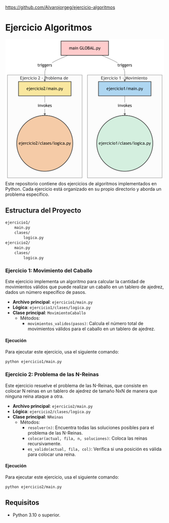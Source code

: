 https://github.com/Alvarojorgeg/ejercicio-algoritmos


# Ejercicio Algoritmos
![Diagrama de flujo](./diagram.png)
Este repositorio contiene dos ejercicios de algoritmos implementados en Python. Cada ejercicio está organizado en su propio directorio y aborda un problema específico.

## Estructura del Proyecto

```
ejercicio1/
    main.py
    clases/
        logica.py
ejercicio2/
    main.py
    clases/
        logica.py
```

### Ejercicio 1: Movimiento del Caballo

Este ejercicio implementa un algoritmo para calcular la cantidad de movimientos válidos que puede realizar un caballo en un tablero de ajedrez, dados un número específico de pasos.

- **Archivo principal**: `ejercicio1/main.py`
- **Lógica**: `ejercicio1/clases/logica.py`
- **Clase principal**: `MovimientoCaballo`
  - Métodos:
    - `movimientos_validos(pasos)`: Calcula el número total de movimientos válidos para el caballo en un tablero de ajedrez.

#### Ejecución

Para ejecutar este ejercicio, usa el siguiente comando:

```bash
python ejercicio1/main.py
```

### Ejercicio 2: Problema de las N-Reinas

Este ejercicio resuelve el problema de las N-Reinas, que consiste en colocar N reinas en un tablero de ajedrez de tamaño NxN de manera que ninguna reina ataque a otra.

- **Archivo principal**: `ejercicio2/main.py`
- **Lógica**: `ejercicio2/clases/logica.py`
- **Clase principal**: `NReinas`
  - Métodos:
    - `resolver(n)`: Encuentra todas las soluciones posibles para el problema de las N-Reinas.
    - `colocar(actual, fila, n, soluciones)`: Coloca las reinas recursivamente.
    - `es_valido(actual, fila, col)`: Verifica si una posición es válida para colocar una reina.

#### Ejecución

Para ejecutar este ejercicio, usa el siguiente comando:

```bash
python ejercicio2/main.py
```

## Requisitos

- Python 3.10 o superior.
